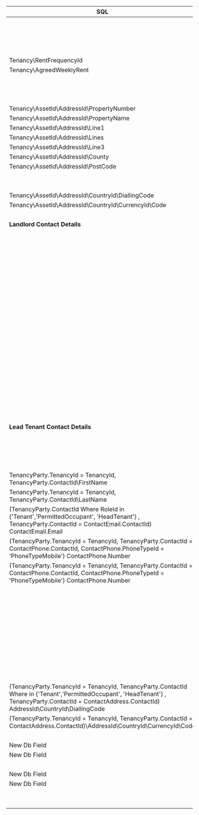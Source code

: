 
| SQL | Schema | Mandatory| Data |
|--|--|--|--|
||\Operation|X|Create|
||\hub\Tenancy\TenancyId|X||
||\hub\Tenancy\StartDate|X||
||\hub\Tenancy\EndDate|||
|Tenancy\RentFrequencyId|\hub\Tenancy\Duration|||
|Tenancy\AgreedWeeklyRent|\hub\Tenancy\Rent|X||
||\hub\Tenancy\Deposit|X||
||\hub\Tenancy\DepositReceivedDate|X||
||\Property\Address|X||
|Tenancy\AssetId\AddressId\PropertyNumber|\Property\Address\PropertyNumber|X||
|Tenancy\AssetId\AddressId\PropertyName|\Property\Address\PropertyName|X||
|Tenancy\AssetId\AddressId\Line1|\Property\Address\Line1|||
|Tenancy\AssetId\AddressId\Lines|\Property\Address\Line2|||
|Tenancy\AssetId\AddressId\Line3|\Property\Address\Line3|||
|Tenancy\AssetId\AddressId\County|\Property\Address\County|||
|Tenancy\AssetId\AddressId\PostCode|\Property\Address\PostCode|X||
||\Property\Address\Country|X||
||\Property\Address\Country\Iso2Char|X||
|Tenancy\AssetId\AddressId\CountryId\DiallingCode|\Property\Address\Country\DialingCode|X||
|Tenancy\AssetId\AddressId\CountryId\CurrencyId\Code|\Property\Address\Country\CurrencyCode|X||
||\People\Person[0]|X||
|**Landlord Contact Details**|\People\Person[0]\PersonType|X|Landlord|
||\People\Person[0]\ExistingLandlordId|||
||\People\Person[0]\Contact|X||
||\People\Person[0]\Salutation|X||
||\People\Person[0]\FirstName|X||
||\People\Person[0]\LastName|X||
||\People\Person[0]\ContactEmail|X||
||\People\Person[0]\ContactMobile|||
||\People\Person[0]\ContactPhone|X||
||\People\Person[0]\Address|X||
||\People\Person[0]\Address\PropertyNumber|X||
||\People\Person[0]\Address\PropertyName|X||
||\People\Person[0]\Address\Line1|||
||\People\Person[0]\Address\Line2|||
||\People\Person[0]\Address\Line3|||
||\People\Person[0]\Address\County|||
||\People\Person[0]\Address\PostCode|X||
||\People\Person[0]\Address\Country|X||
||\People\Person[0]\Address\Country\CountryIso2Char|X||
||\People\Person[0]\Address\Country\CountryDialingCode|X||
||\People\Person[0]\Address\Country\Country"CurrencyCode|X||
|**Lead Tenant Contact Details**|\People\Person[1]|X||
||\People\Person[1]\PersonType|X|LeadTenant|
||\People\Person[1]\ExistingLandlordId|||
||\People\Person[1]\Contact|X||
||\People\Person[1]\Salutation|X||
|TenancyParty.TenancyId = TenancyId, TenancyParty.ContactId\FirstName|\People\Person[1]\FirstName|X||
|TenancyParty.TenancyId = TenancyId, TenancyParty.ContactId\LastName|\People\Person[1]\LastName|X||
|(TenancyParty.ContactId Where RoleId in {'Tenant','PermittedOccupant', 'HeadTenant'} , TenancyParty.ContactId = ContactEmail.ContactId) ContactEmail.Email|\People\Person[1]\ContactEmail|X||
|(TenancyParty.TenancyId = TenancyId, TenancyParty.ContactId = ContactPhone.ContactId, ContactPhone.PhoneTypeId = 'PhoneTypeMobile') ContactPhone.Number|\People\Person[1]\ContactMobile|||
|(TenancyParty.TenancyId = TenancyId, TenancyParty.ContactId = ContactPhone.ContactId, ContactPhone.PhoneTypeId = 'PhoneTypeMobile') ContactPhone.Number|\People\Person[1]\ContactPhone|X||
||\People\Person[1]\Address|X||
||\People\Person[1]\Address\PropertyNumber|X||
||\People\Person[1]\Address\PropertyName|X||
||\People\Person[1]\Address\Line1|||
||\People\Person[1]\Address\Line2|||
||\People\Person[1]\Address\Line3|||
||\People\Person[1]\Address\County|||
||\People\Person[1]\Address\PostCode|X||
||\People\Person[1]\Address\Country|X||
||\People\Person[1]\Address\Country\CountryIso2Char|X||
|(TenancyParty.TenancyId = TenancyId, TenancyParty.ContactId Where in {'Tenant','PermittedOccupant', 'HeadTenant'} , TenancyParty.ContactId = ContactAddress.ContactId) AddressId\CountryId\DiallingCode|\People\Person[1]\Address\Country\CountryDialingCode|X||
|(TenancyParty.TenancyId = TenancyId, TenancyParty.ContactId = ContactAddress.ContactId)\AddressId\CountryId\CurrencyId\Code	|\People\Person[1]\Address\Country\CurrencyCode|X||
||\TDS|X||
|New Db Field|\TDS\MemberId|X||
|New Db Field|\TDS\BranchId|X||
||\TDS\Success|||
|New Db Field|\TDS\Api_Reference|||
|New Db Field|\TDS\Certificate|||
||\TDS\Errors[0]\ErrorCode|||
||\TDS\Errors[0]\Error|||



